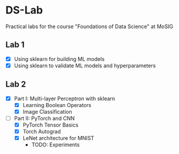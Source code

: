 # DS-Lab
Practical labs for the course "Foundations of Data Science" at MoSIG

## Lab 1

- [X] Using sklearn for building ML models
- [X] Using sklearn to validate ML models and hyperparameters

## Lab 2

- [X] Part I: Multi-layer Perceptron with sklearn
    - [X] Learning Boolean Operators
    - [X] Image Classification
- [ ] Part II: PyTorch and CNN
    - [X] PyTorch Tensor Basics
    - [X] Torch Autograd
    - [X] LeNet architecture for MNIST
        - TODO: Experiments

